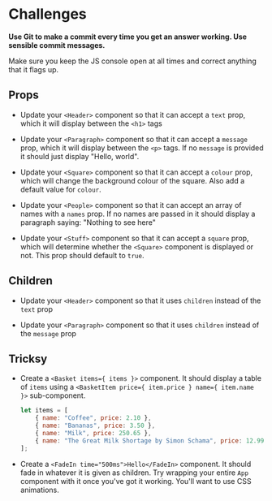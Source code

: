 # Challenges

**Use Git to make a commit every time you get an answer working. Use sensible commit messages.**

Make sure you keep the JS console open at all times and correct anything that it flags up.

## Props

- Update your `<Header>` component so that it can accept a `text` prop, which it will display between the `<h1>` tags

- Update your `<Paragraph>` component so that it can accept a `message` prop, which it will display between the `<p>` tags. If no `message` is provided it should just display "Hello, world".

- Update your `<Square>` component so that it can accept a `colour` prop, which will change the background colour of the square. Also add a default value for `colour`.

- Update your `<People>` component so that it can accept an array of names with a `names` prop. If no names are passed in it should display a paragraph saying: "Nothing to see here"

- Update your `<Stuff>` component so that it can accept a `square` prop, which will determine whether the `<Square>` component is displayed or not. This prop should default to `true`.


## Children

- Update your `<Header>` component so that it uses `children` instead of the `text` prop

- Update your `<Paragraph>` component so that it uses `children` instead of the `message` prop


## Tricksy

- Create a `<Basket items={ items }>` component. It should display a table of `items` using a `<BasketItem price={ item.price } name={ item.name }>` sub-component.

    ```js
    let items = [
        { name: "Coffee", price: 2.10 },
        { name: "Bananas", price: 3.50 },
        { name: "Milk", price: 250.65 },
        { name: "The Great Milk Shortage by Simon Schama", price: 12.99 },
    ];
    ```

- Create a `<FadeIn time="500ms">Hello</FadeIn>` component. It should fade in whatever it is given as children. Try wrapping your entire `App` component with it once you've got it working. You'll want to use CSS animations.
